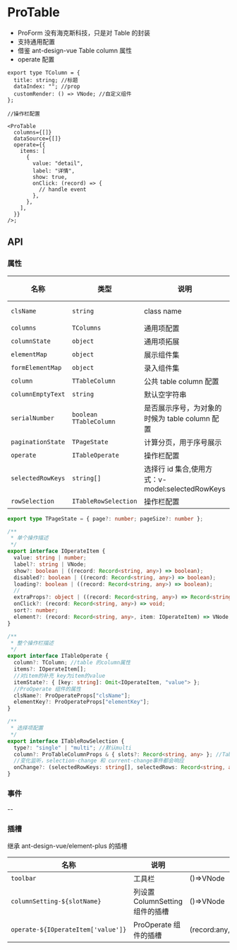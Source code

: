 # ProTable

- ProForm 没有海克斯科技，只是对 Table 的封装
- 支持通用配置
- 借鉴 ant-design-vue Table column 属性
- operate 配置

```tsx
export type TColumn = {
  title: string; //标题
  dataIndex: ""; //prop
  customRender: () => VNode; //自定义组件
};

//操作栏配置

<ProTable
  columns={[]}
  dataSource={[]}
  operate={{
    items: [
      {
        value: "detail",
        label: "详情",
        show: true,
        onClick: (record) => {
          // handle event
        },
      },
    ],
  }}
/>;
```

## API

### 属性

| 名称              | 类型                     | 说明                                             | 默认值    |
| ----------------- | ------------------------ | ------------------------------------------------ | --------- |
| `clsName`         | `string`                 | class name                                       | pro-table |
| `columns`         | `TColumns`               | 通用项配置                                       | --        |
| `columnState`     | `object`                 | 通用项拓展                                       | --        |
| `elementMap`      | `object`                 | 展示组件集                                       | --        |
| `formElementMap`  | `object`                 | 录入组件集                                       | --        |
| `column`          | `TTableColumn`           | 公共 table column 配置                           | --        |
| `columnEmptyText` | `string`                 | 默认空字符串                                     | --        |
| `serialNumber`    | `boolean` `TTableColumn` | 是否展示序号，为对象的时候为 table column 配置   | --        |
| `paginationState` | `TPageState`             | 计算分页，用于序号展示                           | --        |
| `operate`         | `ITableOperate`          | 操作栏配置                                       | --        |
| `selectedRowKeys` | `string[]`               | 选择行 id 集合,使用方式：v-model:selectedRowKeys | --        |
| `rowSelection`    | `ITableRowSelection`     | 操作栏配置                                       | --        |

```ts
export type TPageState = { page?: number; pageSize?: number };

/**
 * 单个操作描述
 */
export interface IOperateItem {
  value: string | number;
  label?: string | VNode;
  show?: boolean | ((record: Record<string, any>) => boolean);
  disabled?: boolean | ((record: Record<string, any>) => boolean);
  loading?: boolean | ((record: Record<string, any>) => boolean);
  //
  extraProps?: object | ((record: Record<string, any>) => Record<string, any>);
  onClick?: (record: Record<string, any>) => void;
  sort?: number;
  element?: (record: Record<string, any>, item: IOperateItem) => VNode;
}

/**
 * 整个操作栏描述
 */
export interface ITableOperate {
  column?: TColumn; //table 的column属性
  items?: IOperateItem[];
  //对item的补充 key为item的value
  itemState?: { [key: string]: Omit<IOperateItem, "value"> };
  //ProOperate 组件的属性
  clsName?: ProOperateProps["clsName"];
  elementKey?: ProOperateProps["elementKey"];
}

/**
 * 选择项配置
 */
export interface ITableRowSelection {
  type?: "single" | "multi"; //默认multi
  column?: ProTableColumnProps & { slots?: Record<string, any> }; //Table-column属性
  //变化监听，selection-change 和 current-change事件都会响应
  onChange?: (selectedRowKeys: string[], selectedRows: Record<string, any>[]) => void;
}
```

### 事件

--

### 插槽

继承 ant-design-vue/element-plus 的插槽

| 名称                               | 说明                            | 类型                                  |
| ---------------------------------- | ------------------------------- | ------------------------------------- |
| `toolbar`                          | 工具栏                          | ()=>VNode                             |
| `columnSetting-${slotName}`        | 列设置 ColumnSetting 组件的插槽 | ()=>VNode                             |
| `operate-${IOperateItem['value']}` | ProOperate 组件的插槽           | (record:any,item:IOperateItem)=>VNode |

